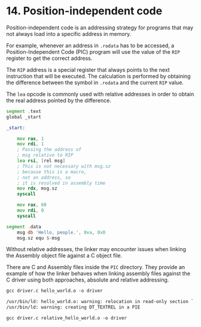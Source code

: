 # 14. Position-independent code
Position-independent code is an addressing strategy for programs that may not always load into a specific address in memory.

For example, whenever an address in `.rodata` has to be accessed, a Position-Independent Code (PIC) program will use the value of the `RIP` register to get the correct address.

The `RIP` address is a special register that always points to the next instruction that will be executed. The calculation is performed by obtaining the difference between the symbol in `.rodata` and the current `RIP` value.

The `lea` opcode is commonly used with relative addresses in order to obtain the real address pointed by the difference.
```asm
segment .text
global _start

_start:

    mov rax, 1
    mov rdi, 1
    ; Passing the address of
    ; msg relative to RIP
    lea rsi, [rel msg]
    ; This is not necessary with msg.sz
    ; because this is a macro, 
    ; not an address, so 
    ; it is resolved in assembly time
    mov rdx, msg.sz
    syscall

    mov rax, 60
    mov rdi, 0
    syscall

segment .data
    msg db 'Hello, people.', 0xa, 0x0
    msg.sz equ $-msg
```
Without relative addresses, the linker may encounter issues when linking the Assembly object file against a C object file.

There are C and Assembly files inside the `PIC` directory. They provide an example of how the linker behaves when linking assembly files against the C driver using both approaches, absolute and relative addressing.
```txt
gcc driver.c hello_world.o -o driver

/usr/bin/ld: hello_world.o: warning: relocation in read-only section `.text'
/usr/bin/ld: warning: creating DT_TEXTREL in a PIE
```

```txt
gcc driver.c relative_hello_world.o -o driver
```
